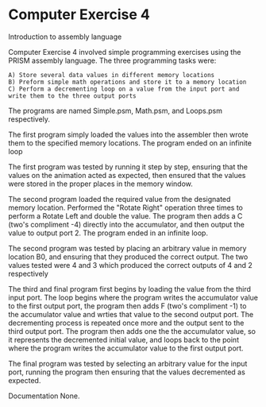 Computer Exercise 4
===========

Introduction to assembly language

Computer Exercise 4 involved simple programming exercises using the PRISM assembly language. The three programming tasks were:
  
    A) Store several data values in different memory locations
    B) Preform simple math operations and store it to a memory location
    C) Perform a decrementing loop on a value from the input port and write them to the three output ports
  
The programs are named Simple.psm, Math.psm, and Loops.psm respectively. 

The first program simply loaded the values into the assembler then wrote them to the specified memory locations. The program ended on an infinite loop

The first program was tested by running it step by step, ensuring that the values on the animation acted as expected, then ensured that the values were stored in the proper places in the memory window.

The second program loaded the required value from the designated memory location. Performed the "Rotate Right" operation three times to perform a Rotate Left and double the value. The program then adds a C (two's compliment -4) directly into the accumulator, and then output the value to output port 2. The program ended in an infinite loop.

The second program was tested by placing an arbitrary value in memory location B0, and ensuring that they produced the correct output. The two values tested were 4 and 3 which produced the correct outputs of 4 and 2 respectively

The third and final program first begins by loading the value from the third input port. The loop begins where the program writes the accumulator value to the first output port, the program then adds F (two's compliment -1) to the accumulator value and wrties that value to the second output port. The decrementing process is repeated once more and the output sent to the third output port. The program then adds one the the accumulator value, so it represents the decremented initial value, and loops back to the point where the program writes the accumulator value to the first output port.

The final program was tested by selecting an arbitrary value for the input port, running the program then ensuring that the values decremented as expected.

Documentation None.
